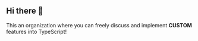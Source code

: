 ## Hi there 👋

This an organization where you can freely discuss and implement **CUSTOM** features into TypeScript!
